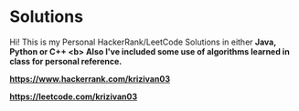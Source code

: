 # Solutions
Hi!
This is my Personal HackerRank/LeetCode Solutions in either <b> Java, Python or C++ <b\>
Also I've included some use of algorithms learned in class for personal reference.

https://www.hackerrank.com/krizivan03

https://leetcode.com/krizivan03
